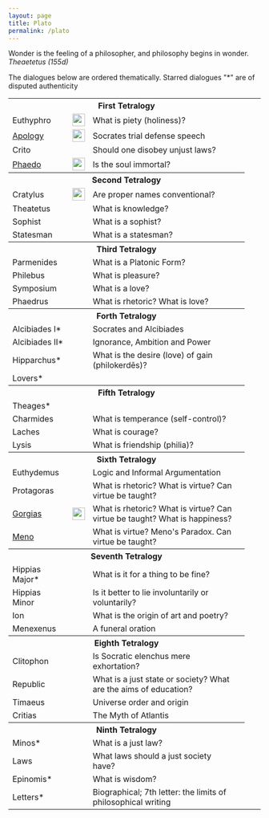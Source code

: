 ```yaml
---
layout: page
title: Plato
permalink: /plato
---
```


<p class="message">Wonder is the feeling of a philosopher, and philosophy begins in wonder. <i>Theaetetus (155d)</i></p>

The dialogues below are ordered thematically. Starred dialogues "*" are of disputed authenticity

<table>
  <tbody>
    <tr><th colspan="4">First Tetralogy</th></tr>
    <tr>
      <td>Euthyphro</td>
      <td><a href="https://librivox.org/euthyphro-by-plato/"><img style="margin:0px" src="../images/speaker.png" height="25px" width="25px" /></a></td>
      <td>What is piety (holiness)?</td>
      <td></td>
      <td></td>
      <!-- <td><a href=""><img src="../images/pdf.png" height="25px" width="25px" /></a></td> -->
    </tr>
    <tr>
      <td><a href="{{ site.baseurl}}/plato/apology">Apology</a></td>
      <td><a href="https://librivox.org/apology-by-plato/"><img style="margin:0px" src="../images/speaker.png" height="25px" width="25px" /></a></td>
      <td>Socrates trial defense speech</td>
      <td></td>
      <td></td>
    </tr>
    <tr>
      <td>Crito</td>
      <td></td>
      <td>Should one disobey unjust laws?</td>
      <td></td>
      <td></td>
    </tr>
    <tr>
      <td><a href="{{ site.baseurl}}/plato/phaedo">Phaedo</a></td>
      <td><a href="https://librivox.org/phaedo-by-plato/"><img style="margin:0px" src="../images/speaker.png" height="25px" width="25px" /></a></td>
      <td>Is the soul immortal?</td>
      <td></td>
      <td></td>
      <td></td>
      <!-- https://iep.utm.edu/phaedo/ -->
    </tr>
    <tr> <th colspan="4">Second Tetralogy</th></tr>
    <tr>
      <td>Cratylus</td>
      <td><a href="https://librivox.org/cratylus-by-plato/"><img style="margin:0px" src="../images/speaker.png" height="25px" width="25px" /></a></td>
      <td>Are proper names conventional?</td>
      <td></td>
      <td></td>
      <td></td>
      <!-- https://plato.stanford.edu/entries/plato-cratylus/ -->
    </tr>
    <tr>
      <td>Theatetus</td>
      <td></td>
      <td>What is knowledge?</td>
      <td></td>
      <td></td>
      <!-- https://plato.stanford.edu/entries/plato-theaetetus/ -->
      <!-- https://iep.utm.edu/theatetu/ -->
    </tr>
    <tr>
      <td>Sophist</td>
      <td></td>
      <td>What is a sophist?</td>
      <td></td>
      <td></td>
      <!-- https://plato.stanford.edu/entries/plato-sophstate/ -->
    </tr>
    <tr>
      <td>Statesman</td>
      <td></td>
      <td>What is a statesman?</td>
      <td></td>
      <td></td>
      <!-- https://plato.stanford.edu/entries/plato-sophstate/ -->
    </tr>
    <tr> <th colspan="4">Third Tetralogy</th></tr>
    <tr>
      <td>Parmenides</td>
      <td></td>
      <td>What is a Platonic Form?</td>
      <td></td>
      <td></td>
      <!-- https://plato.stanford.edu/entries/plato-parmenides -->
    </tr>
    <tr>
      <td>Philebus</td>
      <td></td>
      <td>What is pleasure?</td>
      <td></td>
      <td></td>
    </tr>
    <tr>
      <td>Symposium</td>
      <td></td>
      <td>What is a love?</td>
      <td></td>
      <td></td>
    </tr>
    <tr>
      <td>Phaedrus</td>
      <td></td>
      <td>What is rhetoric? What is love?</td>
      <td></td>
      <td></td>
    </tr>
    <tr> <th colspan="4">Forth Tetralogy</th></tr>
    <tr>
      <td>Alcibiades I*</td>
      <td></td>
      <td>Socrates and Alcibiades</td>
      <td></td>
      <td></td>
    </tr>
    <tr>
      <td>Alcibiades II*</td>
      <td></td>
      <td>Ignorance, Ambition and Power</td>
      <td></td>
      <td></td>
    </tr>
    <tr>
      <td>Hipparchus*</td>
      <td></td>
      <td>What is the desire (love) of gain (philokerdēs)?</td>
      <td></td>
      <td></td>
    </tr>
    <tr>
      <td>Lovers*</td>
      <td></td>
      <td></td>
      <td></td>
      <td></td>
    </tr>
    <tr> <th colspan="4">Fifth Tetralogy</th></tr>
    <tr>
      <td>Theages*</td>
      <td></td>
      <td></td>
      <td></td>
      <td></td>
    </tr>
    <tr>
      <td>Charmides</td>
      <td></td>
      <td>What is temperance (self-control)?</td>
      <td></td>
      <td></td>
    </tr>
    <tr>
      <td>Laches</td>
      <td></td>
      <td>What is courage?</td>
      <td></td>
      <td></td>
    </tr>
    <tr>
      <td>Lysis</td>
      <td></td>
      <td>What is friendship (philia)?</td>
      <td></td>
      <td></td>
    </tr>
    <tr> <th colspan="4">Sixth Tetralogy</th></tr>
    <tr>
      <td>Euthydemus</td>
      <td></td>
      <td>Logic and Informal Argumentation</td>
      <td></td>
      <td></td>
    </tr>
    <tr>
      <td>Protagoras</td>
      <td></td>
      <td>What is rhetoric? What is virtue? Can virtue be taught?</td>
      <td></td>
      <td></td>
    </tr>
    <tr>
      <td><a href="{{ site.baseurl }}/plato/gorgias">Gorgias</a></td>
      <td><a href="https://librivox.org/gorgias-by-plato-platon/"><img style="margin:0px" src="../images/speaker.png" height="25px" width="25px" /></a></td>
      <td>What is rhetoric? What is virtue? Can virtue be taught? What is happiness?</td>
      <td></td>
      <td></td>
    </tr>
    <tr>
      <td><a href="{{ site.baseurl }}/plato/meno">Meno</a></td>
      <td></td>
      <td>What is virtue? Meno's Paradox. Can virtue be taught?</td>
      <td></td>
      <td></td>
      <!-- https://iep.utm.edu/meno-2/ -->
    </tr>
    <tr> <th colspan="4">Seventh Tetralogy</th></tr>
    <tr>
      <td>Hippias Major*</td>
      <td></td>
      <td>What is it for a thing to be fine?</td>
      <td></td>
      <td></td>
    </tr>
    <tr>
      <td>Hippias Minor</td>
      <td></td>
      <td>Is it better to lie involuntarily or voluntarily?</td>
      <td></td>
      <td></td>
    </tr>
    <tr>
      <td>Ion</td>
      <td></td>
      <td>What is the origin of art and poetry?</td>
      <td></td>
      <td></td>
    </tr>
    <tr>
      <td>Menexenus</td>
      <td></td>
      <td>A funeral oration</td>
      <td></td>
      <td></td>
    </tr>
        <tr> <th colspan="4">Eighth Tetralogy</th></tr>
    <tr>
      <td>Clitophon</td>
      <td></td>
      <!--AUDIO BOok https://archive.org/details/clitopho -->
      <td>Is Socratic elenchus mere exhortation?</td>
      <td></td>
      <td></td>
    </tr>
    <tr>
      <td>Republic</td>
      <td></td>
      <td>What is a just state or society? What are the aims of education?</td>
      <td></td>
      <td></td>
      <!-- https://iep.utm.edu/republic/ -->
    </tr>
    <tr>
      <td>Timaeus</td>
      <td></td>
      <td>Universe order and origin</td>
      <td></td>
      <td></td>
      <!-- https://plato.stanford.edu/entries/plato-timaeus/ -->
      <!-- https://iep.utm.edu/timaeus/ -->
    </tr>
    <tr>
      <td>Critias</td>
      <td></td>
      <td>The Myth of Atlantis</td>
      <td></td>
      <td></td>
    </tr>
    <tr> <th colspan="4">Ninth Tetralogy</th></tr>
    <tr>
      <td>Minos*</td>
      <td></td>
      <td>What is a just law?</td>
      <td></td>
      <td></td>
    </tr>
    <tr>
      <td>Laws</td>
      <td></td>
      <td>What laws should a just society have?</td>
      <td></td>
      <td></td>
      <!-- https://iep.utm.edu/pla-laws/ -->
    </tr>
    <tr>
      <td>Epinomis*</td>
      <td></td>
      <td>What is wisdom?</td>
      <td></td>
      <td></td>
    </tr>
    <tr>
      <td>Letters*</td>
      <td></td>
      <td>Biographical; 7th letter: the limits of philosophical writing</td>
      <td></td>
      <td></td>
    </tr>
  </tbody>
</table>

